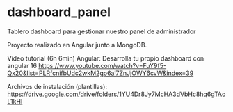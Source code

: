 # dashboard_panel
 Tablero dashboard para gestionar nuestro panel de administrador

Proyecto realizado en Angular junto a MongoDB.

Video tutorial (6h 6min) 
Angular: Desarrolla tu propio dashboard con angular 16 
https://www.youtube.com/watch?v=FuY9f5-Qx20&list=PLRfcnifbUdc2wkM2go6al7ZnJjOWY6cvW&index=39

Archivos de instalación (plantillas): 
https://drive.google.com/drive/folders/1YU4Dr8Jy7McHA3dVbHc8hq6gTAoL1kHI 

